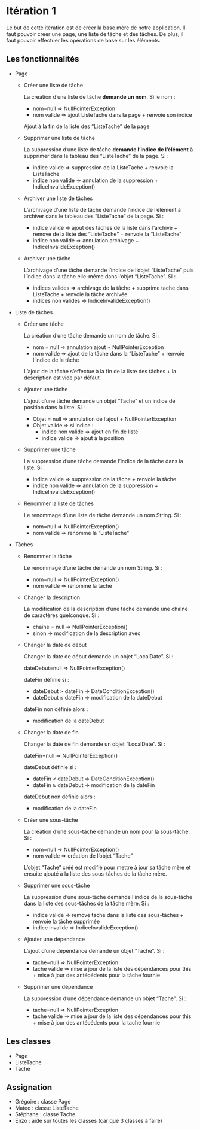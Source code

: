 # Itération 1

Le but de cette itération est de créer la base mère de notre application. Il faut pouvoir créer une page, une liste de tâche et des tâches. De plus, il faut pouvoir effectuer les opérations de base sur les éléments.

## Les fonctionnalités

- Page
    - Créer une liste de tâche

      La création d’une liste de tâche **demande un nom**. Si le nom :

        - nom=null ⇒ NullPointerException
        - nom valide ⇒ ajout ListeTache dans la page + renvoie son indice

      Ajout à la fin de la liste des “ListeTache” de la page

    - Supprimer une liste de tâche

      La suppression d’une liste de tâche **demande l’indice de l’élément** à supprimer dans le tableau des “ListeTache” de la page. Si :

        - indice valide ⇒ suppression de la ListeTache + renvoie la ListeTache
        - indice non valide ⇒ annulation de la suppression + IndiceInvalideException()

    - Archiver une liste de tâches

      L’archivage d’une liste de tâche demande l’indice de l’élément à archiver dans le tableau des “ListeTache” de la page. Si :

        - indice valide ⇒ ajout des tâches de la liste dans l’archive + remove de la liste des “ListeTache” + renvoie la “ListeTache”
        - indice non valide ⇒ annulation archivage + IndiceInvalideException()

    - Archiver une tâche

      L’archivage d’une tâche demande l’indice de l’objet “ListeTache” puis l’indice dans la tâche elle-même dans l’objet “ListeTache”. Si :

        - indices valides ⇒ archivage de la tâche + supprime tache dans ListeTache + renvoie la tâche archivée
        - indices non valides ⇒ IndiceInvalideException()

- Liste de tâches
    - Créer une tâche

      La création d’une tâche demande un nom de tâche. Si :

        - nom = null ⇒ annulation ajout + NullPointerException
        - nom valide ⇒ ajout de la tâche dans la “ListeTache” + renvoie l’indice de la tâche

      L’ajout de la tâche s’effectue à la fin de la liste des tâches + la description est vide par défaut

    - Ajouter une tâche

      L’ajout d’une tâche demande un objet “Tache” et un indice de position dans la liste. Si :

        - Objet = null ⇒ annulation de l’ajout + NullPointerException
        - Objet valide ⇒ si indice :
            - indice non valide ⇒ ajout en fin de liste
            - indice valide ⇒ ajout à la position

    - Supprimer une tâche

      La suppression d’une tâche demande l’indice de la tâche dans la liste. Si :

        - indice valide ⇒ suppression de la tâche + renvoie la tâche
        - indice non valide ⇒ annulation de la suppression + IndiceInvalideException()

    - Renommer la liste de tâches

      Le renommage d’une liste de tâche demande un nom String. Si :

        - nom=null ⇒ NullPointerException()
        - nom valide ⇒ renomme la “ListeTache”

- Tâches
    - Renommer la tâche

      Le renommage d’une tâche demande un nom String. Si :

        - nom=null ⇒ NullPointerException()
        - nom valide ⇒ renomme la tache

    - Changer la description

      La modification de la description d’une tâche demande une chaîne de caractères quelconque. Si :

        - chaîne = null ⇒ NullPointerException()
        - sinon ⇒ modification de la description avec

    - Changer la date de début

      Changer la date de début demande un objet “LocalDate”. Si :

      dateDebut=null ⇒ NullPointerException()

      dateFin définie si :

        - dateDebut > dateFin ⇒ DateConditionException()
        - dateDebut ≤ dateFin ⇒ modification de la dateDebut

      dateFin non définie alors :

        - modification de la dateDebut

    - Changer la date de fin

      Changer la date de fin demande un objet “LocalDate”. Si :

      dateFin=null ⇒ NullPointerException()

      dateDebut définie si :

        - dateFin < dateDebut ⇒ DateConditionException()
        - dateFin ≥ dateDebut ⇒ modification de la dateFin

      dateDebut non définie alors :

        - modification de la dateFin

    - Créer une sous-tâche

      La création d’une sous-tâche demande un nom pour la sous-tâche. Si :

        - nom=null ⇒ NullPointerException()
        - nom valide ⇒ création de l’objet “Tache”

      L’objet “Tache” créé est modifié pour mettre à jour sa tâche mère et ensuite ajouté à la liste des sous-tâches de la tâche mère.

    - Supprimer une sous-tâche

      La suppression d’une sous-tâche demande l’indice de la sous-tâche dans la liste des sous-tâches de la tâche mère. Si :

        - indice valide ⇒ remove tache dans la liste des sous-tâches + renvoie la tâche supprimée
        - indice invalide ⇒ IndiceInvalideException()

    - Ajouter une dépendance

      L’ajout d’une dépendance demande un objet “Tache”. Si :

        - tache=null ⇒ NullPointerException
        - tache valide ⇒ mise à jour de la liste des dépendances pour this + mise à jour des antécédents pour la tâche fournie

    - Supprimer une dépendance

      La suppression d’une dépendance demande un objet “Tache”. Si :

        - tache=null ⇒ NullPointerException
        - tache valide ⇒ mise à jour de la liste des dépendances pour this + mise à jour des antécédents pour la tache fournie

## Les classes

- Page
- ListeTache
- Tache

## Assignation

- Grégoire : classe Page
- Mateo : classe ListeTache
- Stéphane : classe Tache
- Enzo : aide sur toutes les classes (car que 3 classes à faire)
